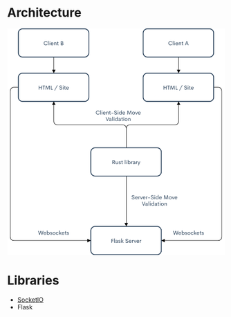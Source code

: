 # Architecture
![](Multiplayer%20Chess.png)

# Libraries

+ [SocketIO](https://github.com/miguelgrinberg/python-socketio)
+ Flask